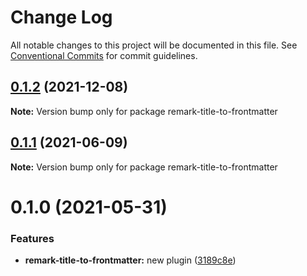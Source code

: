 # Change Log

All notable changes to this project will be documented in this file.
See [Conventional Commits](https://conventionalcommits.org) for commit guidelines.

## [0.1.2](https://github.com/adaltas/remark-gatsby-plugins/compare/remark-title-to-frontmatter@0.1.1...remark-title-to-frontmatter@0.1.2) (2021-12-08)

**Note:** Version bump only for package remark-title-to-frontmatter





## [0.1.1](https://github.com/adaltas/remark-gatsby-plugins/compare/remark-title-to-frontmatter@0.1.0...remark-title-to-frontmatter@0.1.1) (2021-06-09)

**Note:** Version bump only for package remark-title-to-frontmatter





# 0.1.0 (2021-05-31)


### Features

* **remark-title-to-frontmatter:** new plugin ([3189c8e](https://github.com/adaltas/remark-gatsby-plugins/commit/3189c8e438e63a6eeccd6d2e844e7e72f122c1a4))
